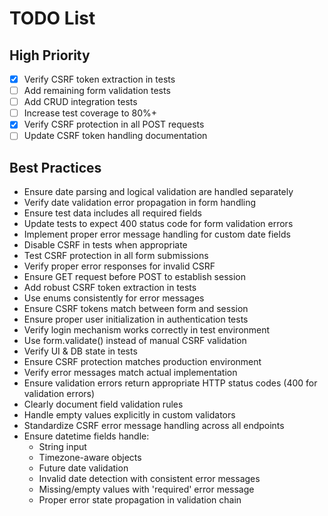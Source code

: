 # TODO List
## High Priority
- [x] Verify CSRF token extraction in tests
- [ ] Add remaining form validation tests
- [ ] Add CRUD integration tests
- [ ] Increase test coverage to 80%+
- [x] Verify CSRF protection in all POST requests
- [ ] Update CSRF token handling documentation

## Best Practices
- Ensure date parsing and logical validation are handled separately
- Verify date validation error propagation in form handling
- Ensure test data includes all required fields
- Update tests to expect 400 status code for form validation errors
- Implement proper error message handling for custom date fields
- Disable CSRF in tests when appropriate
- Test CSRF protection in all form submissions
- Verify proper error responses for invalid CSRF
- Ensure GET request before POST to establish session
- Add robust CSRF token extraction in tests
- Use enums consistently for error messages
- Ensure CSRF tokens match between form and session
- Ensure proper user initialization in authentication tests
- Verify login mechanism works correctly in test environment
- Use form.validate() instead of manual CSRF validation
- Verify UI & DB state in tests
- Ensure CSRF protection matches production environment
- Verify error messages match actual implementation
- Ensure validation errors return appropriate HTTP status codes (400 for validation errors)
- Clearly document field validation rules
- Handle empty values explicitly in custom validators
- Standardize CSRF error message handling across all endpoints
- Ensure datetime fields handle:
  - String input
  - Timezone-aware objects
  - Future date validation
  - Invalid date detection with consistent error messages
  - Missing/empty values with 'required' error message
  - Proper error state propagation in validation chain

